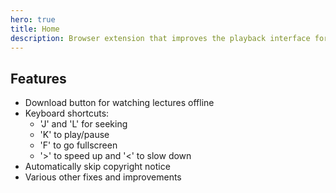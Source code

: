 ```yaml
---
hero: true
title: Home
description: Browser extension that improves the playback interface for the University of Auckland's media player.
---
```


## Features
- Download button for watching lectures offline
- Keyboard shortcuts:
  - 'J' and 'L' for seeking
  - 'K' to play/pause
  - 'F' to go fullscreen
  - '>' to speed up and '<' to slow down
- Automatically skip copyright notice
- Various other fixes and improvements
